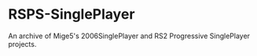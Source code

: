 # RSPS-SinglePlayer
An archive of Mige5's 2006SinglePlayer and RS2 Progressive SinglePlayer projects.
